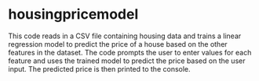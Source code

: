 # housingpricemodel
This code reads in a CSV file containing housing data and trains a linear regression model to predict the price of a house based on the other features in the dataset. The code prompts the user to enter values for each feature and uses the trained model to predict the price based on the user input. The predicted price is then printed to the console.
